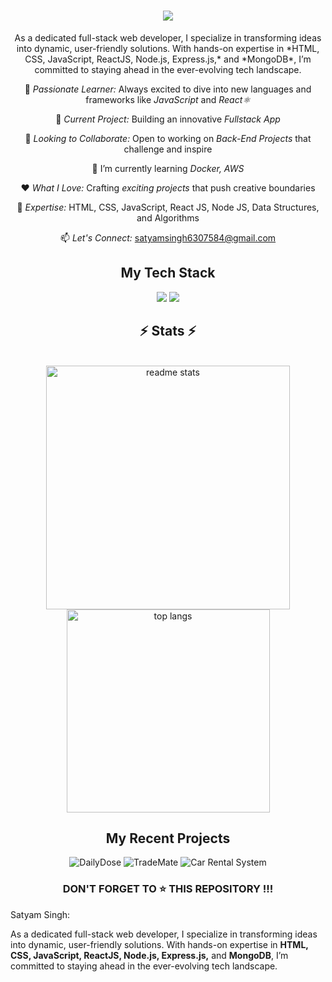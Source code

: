 <div align="center">
<h1>
    <img src="https://readme-typing-svg.herokuapp.com/?font=Righteous&size=35&center=true&vCenter=true&width=500&height=70&duration=4000&lines=Hi+There!+👋;+I'm+Satyam+Singh!;" />
</h1>

<p>As a dedicated full-stack web developer, I specialize in transforming ideas into dynamic, user-friendly solutions. With hands-on expertise in *HTML, CSS, JavaScript, ReactJS, Node.js, Express.js,* and *MongoDB*, I’m committed to staying ahead in the ever-evolving tech landscape.</p>

<div align="center">

 🚀 *Passionate Learner:* Always excited to dive into new languages and frameworks like *JavaScript* and *React⚛*
 
 🔧 *Current Project:* Building an innovative *Fullstack App*
 
 🤝 *Looking to Collaborate:* Open to working on *Back-End Projects* that challenge and inspire

  🌱 I’m currently learning *Docker, AWS*
 
 ❤️ *What I Love:* Crafting *exciting projects* that push creative boundaries
 
 💬 *Expertise:* HTML, CSS, JavaScript, React JS, Node JS, Data Structures, and Algorithms
 
 📫 *Let's Connect:* [satyamsingh6307584@gmail.com](mailto:satyamsingh6307584@gmail.com)

 </div>

## My Tech Stack
<div>
    <img src="https://skillicons.dev/icons?i=react,bootstrap,html,css,vscode,github,figma,tailwind,git" />
    <img src="https://skillicons.dev/icons?i=nodejs,python,javascript,express,mongodb,c,java,nextjs,mysql" />
</div>

<h2 align="center">⚡ Stats ⚡</h2>
<br>
<div align="center">
  <img width="390" src="https://github-readme-stats.vercel.app/api?username=satyamsingh078&count_private=true&show_icons=true&theme=react&rank_icon=github&border_radius=10" alt="readme stats" />
  <br/>
  <img width="325" align="center" src="https://github-readme-stats.vercel.app/api/top-langs/?username=satyamsingh078&hide=HTML&langs_count=8&layout=compact&theme=react&border_radius=10&size_weight=0.5&count_weight=0.5&exclude_repo=github-readme-stats" alt="top langs" />
</div>



## My Recent Projects  
<div align= "centre">
   <img src="https://github-readme-stats.vercel.app/api/pin/?username=springboardmentor106&repo=DailyDose-Team-02&show_icons=true&theme=great-gatsby" alt="DailyDose">
  <img src="https://github-readme-stats.vercel.app/api/pin/?username=harshitpandey08&repo=Zerodha-clone&show_icons=true&theme=great-gatsby" alt="TradeMate">
  <img src="https://github-readme-stats.vercel.app/api/pin/?username=satyamkr31&repo=Car-Rental&show_icons=true&theme=great-gatsby" alt="Car Rental System">
</div>

<h3>DON'T FORGET TO ⭐ THIS REPOSITORY !!!</h3>

</div>
 Satyam Singh: <p>As a dedicated full-stack web developer, I specialize in transforming ideas into dynamic, user-friendly solutions. With hands-on expertise in <strong>HTML, CSS, JavaScript, ReactJS, Node.js, Express.js,</strong> and <strong>MongoDB</strong>, I’m committed to staying ahead in the ever-evolving tech landscape.</p>
